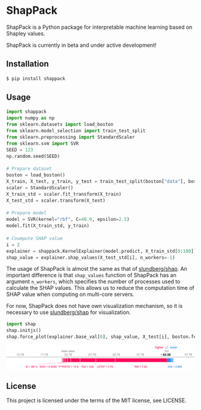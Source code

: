 # ShapPack

ShapPack is a Python package for interpretable machine learning based on Shapley values.

ShapPack is currently in beta and under active development!

## Installation

```bash
$ pip install shappack
```

## Usage

```python
import shappack
import numpy as np
from sklearn.datasets import load_boston
from sklearn.model_selection import train_test_split
from sklearn.preprocessing import StandardScaler
from sklearn.svm import SVR
SEED = 123
np.random.seed(SEED)

# Prepare dataset
boston = load_boston()
X_train, X_test, y_train, y_test = train_test_split(boston["data"], boston["target"], test_size=0.2, random_state=SEED)
scaler = StandardScaler()
X_train_std = scaler.fit_transform(X_train)
X_test_std = scaler.transform(X_test)

# Prepare model
model = SVR(kernel="rbf", C=40.0, epsilon=2.5)
model.fit(X_train_std, y_train)

# Coumpute SHAP value
i = 2
explainer = shappack.KernelExplainer(model.predict, X_train_std[0:100])
shap_value = explainer.shap_values(X_test_std[i], n_workers=-1)
```

The usage of ShapPack is almost the same as that of [slundberg/shap](https://github.com/slundberg/shap).
An important difference is that `shap_values` function of ShapPack has an argument `n_workers`, which specifies the number of processes used to calculate the SHAP values.
This allows us to reduce the computation time of SHAP value when computing on multi-core servers.

For now, ShapPack does not have own visualization mechanism, so it is necessary to use [slundberg/shap](https://github.com/slundberg/shap) for visualization.

```python
import shap
shap.initjs()
shap.force_plot(explainer.base_val[0], shap_value, X_test[i], boston.feature_names)
```

<img src="./docs/images/boston-force-plot.png" alt="boston-force-plot" width="750">

## License

This project is licensed under the terms of the MIT license, see LICENSE.
